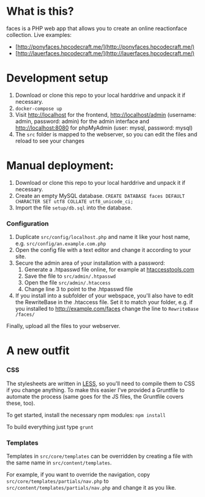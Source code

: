 # What is this?

faces is a PHP web app that allows you to create an online reactionface collection. Live examples:

* [http://ponyfaces.hpcodecraft.me/](http://ponyfaces.hpcodecraft.me/)
* [http://lauerfaces.hpcodecraft.me/](http://lauerfaces.hpcodecraft.me/)

# Development setup

1. Download or clone this repo to your local harddrive and unpack it if necessary.
2. `docker-compose up`
3. Visit [http://localhost](http://localhost) for the frontend, [http://localhost/admin](http://localhost/admin) (username: admin, password: admin) for the admin interface and [http://localhost:8080](http://localhost:8080) for phpMyAdmin (user: mysql, password: mysql)
4. The `src` folder is mapped to the webserver, so you can edit the files and reload to see your changes

# Manual deployment:

1. Download or clone this repo to your local harddrive and unpack it if necessary.
2. Create an empty MySQL database.
   `CREATE DATABASE faces DEFAULT CHARACTER SET utf8 COLLATE utf8_unicode_ci;`
3. Import the file `setup/db.sql` into the database.

### Configuration

1. Duplicate `src/config/localhost.php` and name it like your host name, e.g. `src/config/an.example.com.php`
2. Open the config file with a text editor and change it according to your site.
3. Secure the admin area of your installation with a password:
   1. Generate a .htpasswd file online, for example at [htaccesstools.com](http://www.htaccesstools.com/htpasswd-generator/)
   2. Save the file to `src/admin/.htpasswd`
   3. Open the file `src/admin/.htaccess`
   4. Change line 3 to point to the .htpasswd file
4. If you install into a subfolder of your webspace, you'll also have to edit the RewriteBase in the .htaccess file. Set it to match your folder, e.g. if you installed to http://example.com/faces change the line to `RewriteBase /faces/`

Finally, upload all the files to your webserver.

# A new outfit

### CSS

The stylesheets are written in [LESS](http://lesscss.org), so you'll need to compile them to CSS if you change anything. To make this easier I've provided a Gruntfile to automate the process (same goes for the JS files, the Gruntfile covers these, too).

To get started, install the necessary npm modules:
`npm install`

To build everything just type
`grunt`

### Templates

Templates in `src/core/templates` can be overridden by creating a file with the same name in `src/content/templates`.

For example, if you want to override the navigation, copy `src/core/templates/partials/nav.php` to `src/content/templates/partials/nav.php` and change it as you like.
